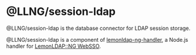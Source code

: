# @LLNG/session-ldap

@LLNG/session-ldap is the database connector for LDAP session storage.

@LLNG/session-ldap is a component of [lemonldap-ng-handler](https://www.npmjs.com/package/lemonldap-ng-handler),
a Node.js handler for [LemonLDAP::NG WebSSO](https://lemonldap-ng.org).
